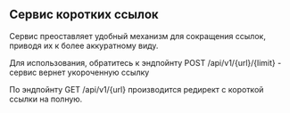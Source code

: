 ## Сервис коротких ссылок

Сервис преоставляет удобный механизм для сокращения ссылок, приводя их к более аккуратному виду.


Для использования, обратитесь к эндпойнту POST /api/v1/{url}/{limit} - сервис вернет укороченную ссылку

По эндпойнту GET /api/v1/{url} производится редирект с короткой ссылки на полную.